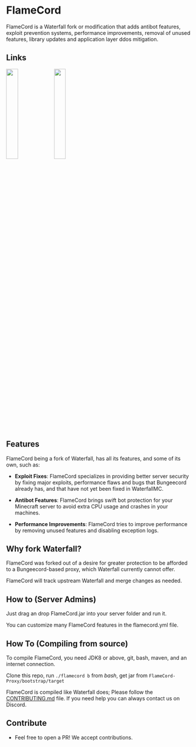 # FlameCord

FlameCord is a Waterfall fork or modification that adds antibot features, exploit prevention systems, performance improvements, removal of unused features, library updates and application layer ddos mitigation.

## Links

<a href="https://builtbybit.com/resources/13492/"><img src="https://archive.org/download/download-button-png/download-button-png.png" width=25% height=25%><img/><a/> <a href="https://discord.gg/gF36AT3"><img src="https://i.imgur.com/NyGBnuJ.png" width=25% height=25%><img/><a/>

## Features

FlameCord being a fork of Waterfall, has all its features, and some of its own, such as:

* **Exploit Fixes**: FlameCord specializes in providing better server security by fixing major exploits, performance flaws and bugs that Bungeecord already has, and that have not yet been fixed in WaterfallMC.
  
* **Antibot Features**: FlameCord brings swift bot protection for your Minecraft server to avoid extra CPU usage and crashes in your machines.

* **Performance Improvements**: FlameCord tries to improve performance by removing unused features and disabling exception logs.

## Why fork Waterfall?

FlameCord was forked out of a desire for greater protection to be afforded to a Bungeecord-based proxy, which Waterfall currently cannot offer.

FlameCord will track upstream Waterfall and merge changes as needed.

## How to (Server Admins)

Just drag an drop FlameCord.jar into your server folder and run it.

You can customize many FlameCord features in the flamecord.yml file.

## How To (Compiling from source)

To compile FlameCord, you need JDK8 or above, git, bash, maven, and an internet connection.

Clone this repo, run `./flamecord b` from *bash*, get jar from `FlameCord-Proxy/bootstrap/target`

FlameCord is compiled like Waterfall does; Please follow the [CONTRIBUTING.md](https://github.com/2lstudios-mc/FlameCord/blob/master/CONTRIBUTING.md) file. If you need help you can always contact us on Discord.

## Contribute

* Feel free to open a PR! We accept contributions.
